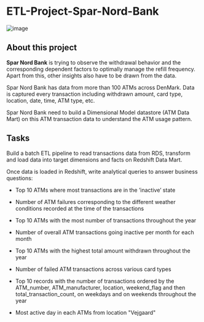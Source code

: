 # ETL-Project-Spar-Nord-Bank

![image](images/atm.avif)

## About this project

**Spar Nord Bank** is trying to observe the withdrawal behavior and the corresponding dependent factors to optimally manage the refill frequency. Apart from this, other insights also have to be drawn from the data.

Spar Nord Bank has data from more than 100 ATMs across DenMark. Data is captured every transaction including withdrawn amount, card type, location, date, time, ATM type, etc.

Spar Nord Bank need to build a Dimensional Model datastore (ATM Data Mart) on this ATM transaction data to understand the ATM usage pattern.

## Tasks

Build a batch ETL pipeline to read transactions data from RDS, transform and load data into target dimensions and facts on Redshift Data Mart.

Once data is loaded in Redshift, write analytical queries to answer business questions:

- Top 10 ATMs where most transactions are in the ’inactive’ state

- Number of ATM failures corresponding to the different weather conditions recorded at the time of the transactions

- Top 10 ATMs with the most number of transactions throughout the year

- Number of overall ATM transactions going inactive per month for each month

- Top 10 ATMs with the highest total amount withdrawn throughout the year

- Number of failed ATM transactions across various card types

- Top 10 records with the number of transactions ordered by the ATM_number, ATM_manufacturer, location, weekend_flag and then total_transaction_count, on weekdays and on weekends throughout the year

- Most active day in each ATMs from location "Vejgaard"
